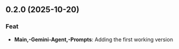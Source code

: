 ## 0.2.0 (2025-10-20)

### Feat

- **Main,-Gemini-Agent,-Prompts**: Adding the first working version
